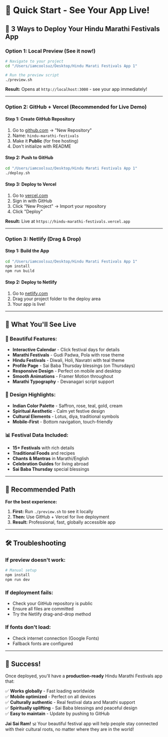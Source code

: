# 🚀 Quick Start - See Your App Live!

## 🎯 **3 Ways to Deploy Your Hindu Marathi Festivals App**

### **Option 1: Local Preview (See it now!)**
```bash
# Navigate to your project
cd "/Users/iamcoolsuz/Desktop/Hindu Marati Festivals App 1"

# Run the preview script
./preview.sh
```
**Result:** Opens at `http://localhost:3000` - see your app immediately!

---

### **Option 2: GitHub + Vercel (Recommended for Live Demo)**

#### **Step 1: Create GitHub Repository**
1. Go to [github.com](https://github.com) → "New Repository"
2. Name: `hindu-marathi-festivals`
3. Make it **Public** (for free hosting)
4. Don't initialize with README

#### **Step 2: Push to GitHub**
```bash
cd "/Users/iamcoolsuz/Desktop/Hindu Marati Festivals App 1"
./deploy.sh
```

#### **Step 3: Deploy to Vercel**
1. Go to [vercel.com](https://vercel.com)
2. Sign in with GitHub
3. Click "New Project" → Import your repository
4. Click "Deploy"

**Result:** Live at `https://hindu-marathi-festivals.vercel.app`

---

### **Option 3: Netlify (Drag & Drop)**

#### **Step 1: Build the App**
```bash
cd "/Users/iamcoolsuz/Desktop/Hindu Marati Festivals App 1"
npm install
npm run build
```

#### **Step 2: Deploy to Netlify**
1. Go to [netlify.com](https://netlify.com)
2. Drag your project folder to the deploy area
3. Your app is live!

---

## 🎉 **What You'll See Live**

### **📱 Beautiful Features:**
- **Interactive Calendar** - Click festival days for details
- **Marathi Festivals** - Gudi Padwa, Pola with rose theme
- **Hindu Festivals** - Diwali, Holi, Navratri with teal theme  
- **Profile Page** - Sai Baba Thursday blessings (on Thursdays)
- **Responsive Design** - Perfect on mobile and desktop
- **Smooth Animations** - Framer Motion throughout
- **Marathi Typography** - Devanagari script support

### **🎨 Design Highlights:**
- **Indian Color Palette** - Saffron, rose, teal, gold, cream
- **Spiritual Aesthetic** - Calm yet festive design
- **Cultural Elements** - Lotus, diya, traditional symbols
- **Mobile-First** - Bottom navigation, touch-friendly

### **📊 Festival Data Included:**
- **15+ Festivals** with rich details
- **Traditional Foods** and recipes
- **Chants & Mantras** in Marathi/English
- **Celebration Guides** for living abroad
- **Sai Baba Thursday** special blessings

---

## 🚀 **Recommended Path**

**For the best experience:**

1. **First:** Run `./preview.sh` to see it locally
2. **Then:** Use GitHub + Vercel for live deployment
3. **Result:** Professional, fast, globally accessible app

---

## 🛠️ **Troubleshooting**

### **If preview doesn't work:**
```bash
# Manual setup
npm install
npm run dev
```

### **If deployment fails:**
- Check your GitHub repository is public
- Ensure all files are committed
- Try the Netlify drag-and-drop method

### **If fonts don't load:**
- Check internet connection (Google Fonts)
- Fallback fonts are configured

---

## 🎯 **Success!**

Once deployed, you'll have a **production-ready** Hindu Marathi Festivals app that:

✅ **Works globally** - Fast loading worldwide  
✅ **Mobile optimized** - Perfect on all devices  
✅ **Culturally authentic** - Real festival data and Marathi support  
✅ **Spiritually uplifting** - Sai Baba blessings and peaceful design  
✅ **Easy to maintain** - Update by pushing to GitHub  

**Jai Sai Ram!** 🕉️ Your beautiful festival app will help people stay connected with their cultural roots, no matter where they are in the world!

